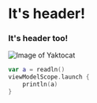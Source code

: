 # It's header!
### It's header too!
![Image of Yaktocat](https://octodex.github.com/images/yaktocat.png)
``` kotlin
var a = readln()
viewModelScope.launch {
    println(a)
}
```
